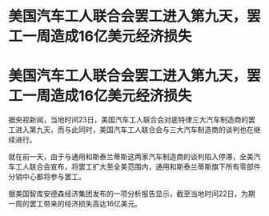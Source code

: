 # 美国汽车工人联合会罢工进入第九天，罢工一周造成16亿美元经济损失

# 美国汽车工人联合会罢工进入第九天，罢工一周造成16亿美元经济损失

据央视新闻，当地时间23日，美国汽车工人联合会对底特律三大汽车制造商的罢工进入第九天，而与此同时，美国汽车工人联合会与三大汽车制造商的谈判也在继续进行。

就在前一天，由于与通用和斯泰兰蒂斯这两家汽车制造商的谈判陷入停滞，全美汽车工人联合会宣布，将罢工扩大至全美范围内，通用和斯泰兰蒂斯旗下所有零部件分销中心都将参与罢工。

据美国智库安德森经济集团发布的一项分析报告显示，截至当地时间22日，为期一周的罢工带来的经济损失高达16亿美元。

